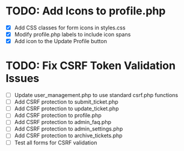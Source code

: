 # TODO: Add Icons to profile.php

- [x] Add CSS classes for form icons in styles.css
- [x] Modify profile.php labels to include icon spans
- [x] Add icon to the Update Profile button

# TODO: Fix CSRF Token Validation Issues

- [ ] Update user_management.php to use standard csrf.php functions
- [ ] Add CSRF protection to submit_ticket.php
- [ ] Add CSRF protection to update_ticket.php
- [ ] Add CSRF protection to profile.php
- [ ] Add CSRF protection to admin_faq.php
- [ ] Add CSRF protection to admin_settings.php
- [ ] Add CSRF protection to archive_tickets.php
- [ ] Test all forms for CSRF validation
